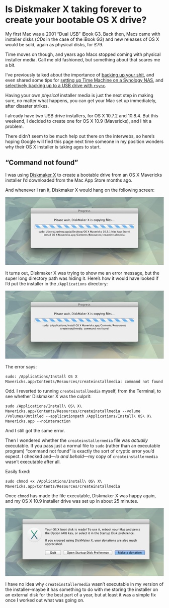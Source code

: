 # Is Diskmaker X taking forever to create your bootable OS X drive?

My first Mac was a 2001 “Dual USB” iBook G3. Back then, Macs came with installer disks (*CDs* in the case of the iBook G3) and new releases of OS X would be sold, again as physical disks, for £79.

Time moves on though, and years ago Macs stopped coming with physical installer media. Call me old fashioned, but something about that scares me a bit.

I’ve previously talked about the importance of [backing up your shit](/post/backup-your-shit), and even shared some tips for [setting up Time Machine on a Synology NAS](/post/time-machine-ds214se-nas), and [selectively backing up to a USB drive with `rsync`](/post/synology-rsync-backup).

Having your own *physical* installer media is just the next step in making sure, no matter what happens, you can get your Mac set up immediately, after disaster strikes.

I already have two USB drive installers, for OS X 10.7.2 and 10.8.4. But this weekend, I decided to create one for OS X 10.9 (Mavericks), and I hit a problem.

There didn’t seem to be much help out there on the interwebs, so here’s hoping Google will find this page next time someone in my position wonders why their OS X installer is taking ages to start.

## “Command not found”

I was using [Diskmaker X](http://diskmakerx.com) to create a bootable drive from an OS X Mavericks installer I’d downloaded from the Mac App Store months ago.

And whenever I ran it, Diskmaker X would hang on the following screen:

![Diskmaker X error](/media/diskmaker-x-error-obscured.jpg)

It turns out, Diskmaker X was trying to show me an error message, but the super long directory path was hiding it. Here’s how it would have looked if I’d put the installer in the `/Applications` directory:

![Diskmaker X “command not found”](/media/diskmaker-x-error.jpg)

The error says:

```
sudo: /Applications/Install OS X Mavericks.app/Contents/Resources/createinstallmedia: command not found
```

Odd. I reverted to running `createinstallmedia` myself, from the Terminal, to see whether Diskmaker X was the culprit:

```
sudo /Applications/Install\ OS\ X\ Mavericks.app/Contents/Resources/createinstallmedia --volume /Volumes/Untitled --applicationpath /Applications/Install\ OS\ X\ Mavericks.app --nointeraction
```

And I still got the same error.

Then I wondered whether the `createinstallermedia` file was *actually* executable. If you pass just a normal file to `sudo` (rather than an executable program) “command not found” is exactly the sort of cryptic error you’d expect. I checked and—*lo and behold*—my copy of `createinstallermedia` wasn’t executable after all.

Easily fixed:

```
sudo chmod +x /Applications/Install\ OS\ X\ Mavericks.app/Contents/Resources/createinstallmedia
```

Once `chmod` has made the file executable, Diskmaker X was happy again, and my OS X 10.9 installer drive was set up in about 25 minutes.

![Diskmaker X](/media/diskmaker-x-success.jpg)

I have no idea why `createinstallermedia` wasn’t executable in my version of the installer–maybe it has something to do with me storing the installer on an external disk for the best part of a year, but at least it was a simple fix once I worked out what was going on.


<link href="/post/time-machine-ds214se-nas">
<link href="/post/synology-rsync-backup">
<meta name="description" content="How to create an OS X installer using Diskmaker X, and what to do when it gives you a cryptic error: “command not found.”">

